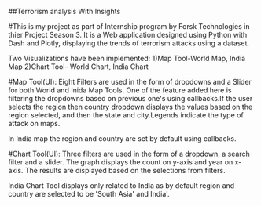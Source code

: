 ##Terrorism analysis With Insights

#This is my project as part of Internship program by Forsk Technologies in thier Project Season 3.
It is a Web application designed using Python with Dash and Plotly, displaying the trends of terrorism attacks using a dataset.

Two Visualizations have been implemented:
1)Map Tool-World Map,
           India Map
2)Chart Tool- World Chart,
              India Chart
              
#Map Tool(UI):
Eight Filters are used in the form of dropdowns and a Slider for both World and Inida Map Tools.
One of the feature added here is filtering the dropdowns based on previous one's using callbacks.If the user selects the region then country dropdown displays the values based on the region selected, and then the state and city.Legends indicate the type of attack on maps.

In India map the region and country are set by default using callbacks.

#Chart Tool(UI):
Three filters are used in the form of a dropdown, a search filter and a slider.
The graph displays the count on y-axis and year on x-axis. The results are displayed based on the selections from filters. 

India Chart Tool displays only related to India as by default region and country are selected to be 'South Asia' and India'.
